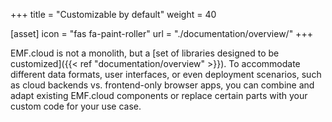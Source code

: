 +++
title = "Customizable by default"
weight = 40

[asset]
  icon = "fas fa-paint-roller"
  url = "./documentation/overview/"
+++

EMF.cloud is not a monolith, but a [set of libraries designed to be customized]({{< ref "documentation/overview" >}}). To accommodate different data formats, user interfaces, or even deployment scenarios, such as cloud backends vs. frontend-only browser apps, you can combine and adapt existing EMF.cloud components or replace certain parts with your custom code for your use case.
